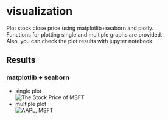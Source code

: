 # visualization
Plot stock close price using matplotlib+seaborn and plotly. <br />
Functions for plotting single and multiple graphs are provided. <br />
Also, you can check the plot results with jupyter notebook.

## Results
### matplotlib + seaborn
* single plot <br />
![The Stock Price of MSFT](https://user-images.githubusercontent.com/102792431/232936827-20297136-a0d0-49cc-abe1-fb3f1917a615.png)
* multiple plot <br />
![AAPL, MSFT](https://user-images.githubusercontent.com/102792431/232936861-b1b9c26a-63fc-4937-9d73-e8cb867a597a.png)
